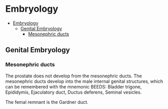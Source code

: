 # Embryology

- [Embryology](#embryology)
  - [Genital Embryology](#genital-embryology)
    - [Mesonephric ducts](#mesonephric-ducts)

## Genital Embryology

### Mesonephric ducts

The prostate does not develop from the mesonephric ducts. The mesonephric ducts develop into the male internal genital structures, which can be remembered with the mnemonic BEEDS: Bladder trigone, Epididymis, Ejaculatory duct, Ductus deferens, Seminal vesicles.

The femal remnant is the Gardner duct.